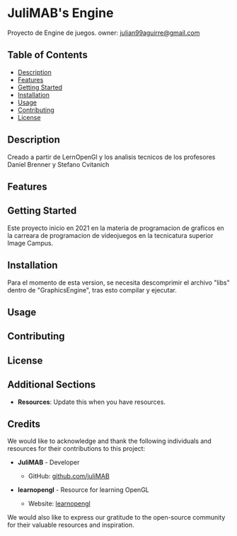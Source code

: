 # JuliMAB's Engine

Proyecto de Engine de juegos.
owner: julian99aguirre@gmail.com

## Table of Contents

- [Description](#description)
- [Features](#features)
- [Getting Started](#getting-started)
- [Installation](#installation)
- [Usage](#usage)
- [Contributing](#contributing)
- [License](#license)

## Description

Creado a partir de LernOpenGl y los analisis tecnicos de los profesores Daniel Brenner y Stefano Cvitanich

## Features


## Getting Started

Este proyecto inicio en 2021 en la materia de programacion de graficos en la carreara de programacion de videojuegos en la tecnicatura superior Image Campus.

## Installation

Para el momento de esta version, se necesita descomprimir el archivo "libs" dentro de "GraphicsEngine", tras esto compilar y ejecutar.

## Usage

## Contributing

## License

## Additional Sections

- **Resources**: Update this when you have resources.

## Credits

We would like to acknowledge and thank the following individuals and resources for their contributions to this project:

- **JuliMAB** - Developer
  - GitHub: [github.com/juliMAB](https://github.com/juliMAB)

- **learnopengl** - Resource for learning OpenGL
  - Website: [learnopengl](https://learnopengl.com)

We would also like to express our gratitude to the open-source community for their valuable resources and inspiration.
